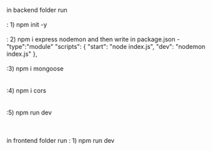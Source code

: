 in backend folder run 
                      <br></br>
                      : 1) npm init -y
                      <br></br>
                      : 2) npm i express nodemon and then write in package.json - "type":"module"
                                                                "scripts": {
                                                                    "start": "node index.js",
                                                                    "dev": "nodemon index.js"
                                                                },
                      <br></br>
                      :3) npm i mongoose  
                      <br></br>
                      :4) npm i cors  
                      <br></br>
                      :5) npm run dev  
                      <br></br>

in frontend folder run : 1) npm run dev
